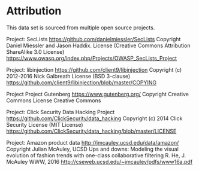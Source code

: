 # Attribution
This data set is sourced from multiple open source projects.

Project: SecLists https://github.com/danielmiessler/SecLists
Copyright Daniel Miessler and Jason Haddix.
License (Creative Commons Attribution ShareAlike 3.0 License) https://www.owasp.org/index.php/Projects/OWASP_SecLists_Project

Project: libinjection https://github.com/client9/libinjection
Copyright (c) 2012-2016 Nick Galbreath
License (BSD 3-clause) https://github.com/client9/libinjection/blob/master/COPYING

Project Project Gutenberg https://www.gutenberg.org/
Copyright Creative Commons
License Creative Commons

Project: Click Security Data Hacking Project https://github.com/ClickSecurity/data_hacking
Copyright (c) 2014 Click Security
License (MIT License) https://github.com/ClickSecurity/data_hacking/blob/master/LICENSE

Project: Amazon product data http://jmcauley.ucsd.edu/data/amazon/
Copyright Julian McAuley, UCSD
Ups and downs: Modeling the visual evolution of fashion trends with one-class collaborative filtering
R. He, J. McAuley
WWW, 2016
http://cseweb.ucsd.edu/~jmcauley/pdfs/www16a.pdf
